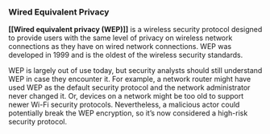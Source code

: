 ### **Wired Equivalent Privacy**

**[[Wired equivalent privacy (WEP)]]** is a wireless security protocol designed to provide users with the same level of privacy on wireless network connections as they have on wired network connections. WEP was developed in 1999 and is the oldest of the wireless security standards.

WEP is largely out of use today, but security analysts should still understand WEP in case they encounter it. For example, a network router might have used WEP as the default security protocol and the network administrator never changed it. Or, devices on a network might be too old to support newer Wi-Fi security protocols. Nevertheless, a malicious actor could potentially break the WEP encryption, so it’s now considered a high-risk security protocol.